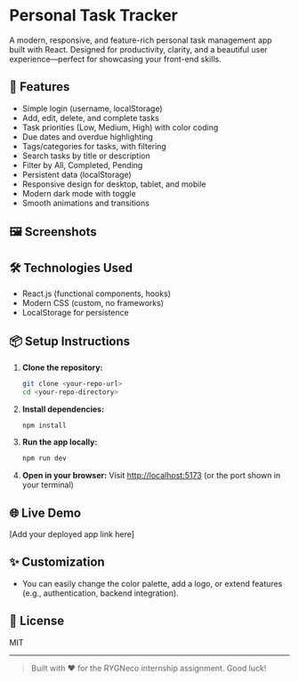 # Personal Task Tracker

A modern, responsive, and feature-rich personal task management app built with React. Designed for productivity, clarity, and a beautiful user experience—perfect for showcasing your front-end skills.

## 🚀 Features
- Simple login (username, localStorage)
- Add, edit, delete, and complete tasks
- Task priorities (Low, Medium, High) with color coding
- Due dates and overdue highlighting
- Tags/categories for tasks, with filtering
- Search tasks by title or description
- Filter by All, Completed, Pending
- Persistent data (localStorage)
- Responsive design for desktop, tablet, and mobile
- Modern dark mode with toggle
- Smooth animations and transitions

## 🖼 Screenshots
<!-- Add screenshots here after deployment -->

## 🛠 Technologies Used
- React.js (functional components, hooks)
- Modern CSS (custom, no frameworks)
- LocalStorage for persistence

## 📦 Setup Instructions
1. **Clone the repository:**
   ```bash
   git clone <your-repo-url>
   cd <your-repo-directory>
   ```
2. **Install dependencies:**
   ```bash
   npm install
   ```
3. **Run the app locally:**
   ```bash
   npm run dev
   ```
4. **Open in your browser:**
   Visit [http://localhost:5173](http://localhost:5173) (or the port shown in your terminal)

## 🌐 Live Demo
[Add your deployed app link here]

## ✨ Customization
- You can easily change the color palette, add a logo, or extend features (e.g., authentication, backend integration).

## 📝 License
MIT

---

> Built with ❤️ for the RYGNeco internship assignment. Good luck!
